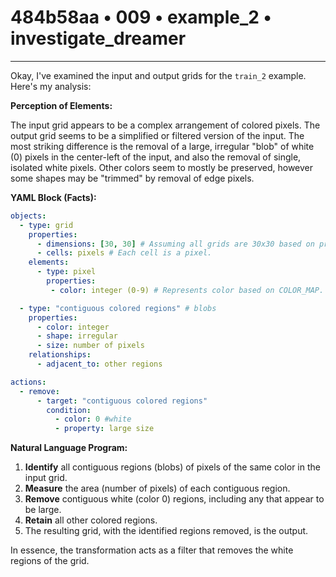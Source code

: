 # 484b58aa • 009 • example_2 • investigate_dreamer

---
Okay, I've examined the input and output grids for the `train_2` example. Here's my analysis:

**Perception of Elements:**

The input grid appears to be a complex arrangement of colored pixels. The output grid seems to be a simplified or filtered version of the input. The most striking difference is the removal of a large, irregular "blob" of white (0) pixels in the center-left of the input, and also the removal of single, isolated white pixels. Other colors seem to mostly be preserved, however some shapes may be "trimmed" by removal of edge pixels.

**YAML Block (Facts):**



```yaml
objects:
  - type: grid
    properties:
      - dimensions: [30, 30] # Assuming all grids are 30x30 based on provided description.
      - cells: pixels # Each cell is a pixel.
    elements:
      - type: pixel
        properties:
         - color: integer (0-9) # Represents color based on COLOR_MAP.

  - type: "contiguous colored regions" # blobs
    properties:
      - color: integer
      - shape: irregular
      - size: number of pixels
    relationships:
      - adjacent_to: other regions

actions:
  - remove:
      - target: "contiguous colored regions"
        condition:
          - color: 0 #white
          - property: large size

```



**Natural Language Program:**

1.  **Identify** all contiguous regions (blobs) of pixels of the same color in the input grid.
2.  **Measure** the area (number of pixels) of each contiguous region.
3.  **Remove** contiguous white (color 0) regions, including any that appear to be large.
4.  **Retain** all other colored regions.
5. The resulting grid, with the identified regions removed, is the output.

In essence, the transformation acts as a filter that removes the white regions of the grid.

